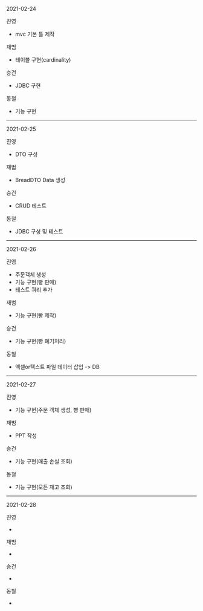 2021-02-24

진영

- mvc 기본 틀 제작

재범

- 테이블 구현(cardinality)

승건

- JDBC 구현

동철

- 기능 구현

  

-----------------

2021-02-25

진영

- DTO 구성

재범

- BreadDTO Data 생성

승건

- CRUD 테스트

동철

- JDBC 구성 및 테스트



-----------------

2021-02-26

진영

- 주문객체 생성
- 기능 구현(빵 판매)
- 테스트 쿼리 추가

재범

- 기능 구현(빵 제작)

승건

- 기능 구현(빵 폐기처리)

동철

- 엑셀or텍스트 파일 데이터 삽입 -> DB



-----------------

2021-02-27

진영

- 기능 구현(주문 객체 생성, 빵 판매)

재범

- PPT 작성

승건

- 기능 구현(매출 손실 조회)

동철

- 기능 구현(모든 재고 조회)



-----------------

2021-02-28

진영

- 

재범

- 

승건

- 

동철

- 

